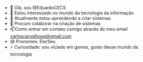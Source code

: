 - 👋 Olá, sou @EduardoCECS
- 👀 Estou interessado no mundo da tecnologia da informação
- 🌱 Atualmente estou aprendendo a criar sistemas
- 💞️ Procuro colaborar na criação de sistemas
- 📫Como entrar em contato comigo através do meu email carloscarvalhoxp@gmail.com
- 😄 Pronomes: Ele/Seu
- ⚡ Curiosidade: sou viciado em games, gosto desse mundo da tecnologia 

